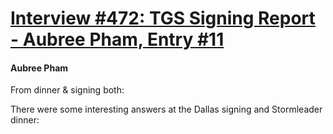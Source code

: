 # [Interview #472: TGS Signing Report - Aubree Pham, Entry #11](https://www.theoryland.com/intvmain.php?i=472#11)

#### Aubree Pham

From dinner & signing both:

There were some interesting answers at the Dallas signing and Stormleader dinner:


